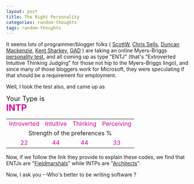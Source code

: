 ```yaml
---
layout: post
title: The Right Personality
categories: random-thoughts
tags: random-thoughts
---
```

It seems lots of programmer/blogger folks ( [ScottW](http://scottwater.com/blog/posts/9852.aspx), [Chris Sells](http://www.sellsbrothers.com/news/showTopic.aspx?ixTopic=796), [Duncan Mackenzie](http://weblogs.asp.net/duncanma/posts/27108.aspx), [Kent Sharkey](http://weblogs.asp.net/ksharkey/posts/27210.aspx), [GAD](http://weblogs.asp.net/gad/posts/27239.aspx) ) are taking an online Myers-Briggs [personality test](http://www.humanmetrics.com/cgi-win/JTypes2.asp), and all coming up as type "ENTJ" (that's "Extroverted Intuitive Thinking Judging" for those not hip to the Myers-Briggs lingo), and since many of those bloggers work for Microsoft, they were speculating if that should be a requirement for employment. 

Well, I took the test also, and came up as</p>
<font size="+1">Your Type is </font><br />
<b><font color="#d000a0" size="+2">INTP</font></b>


<table>
<tbody>
<tr align="middle"><font size="+1">
<td><font color="#d000a0">Introverted</font></td>
<td><font color="#d000a0">Intuitive</font></td>
<td><font color="#d000a0">Thinking</font></td>
<td><font color="#d000a0">Perceiving</font></td></font></tr>
<tr align="middle">
<td colspan="4"><font size="+0">Strength of the preferences %</font> </td></tr>
<tr align="middle"><font size="+1">
<td><font color="#d000a0">22</font></td>
<td><font color="#d000a0">44</font></td>
<td><font color="#d000a0">44</font></td>
<td><font color="#d000a0">33</font></td></font></tr></tbody></table>

Now, if we follow the link they provide to explain these codes, we find that ENTJs are "[Fieldmarshals](http://keirsey.com/personality/ntej.html)" while INTPs are "[Architects](http://keirsey.com/personality/ntip.html)". 

Now, I ask you --Who's better to be writing software ?